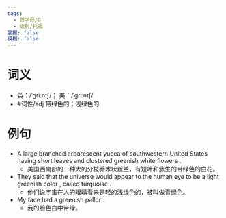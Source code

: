 ```yaml
---
tags:
  - 首字母/G
  - 级别/托福
掌握: false
模糊: false
---
```

# 词义
- 英：/ˈɡriːnɪʃ/； 美：/ˈɡriːnɪʃ/
- #词性/adj  带绿色的；浅绿色的
# 例句
- A large branched arborescent yucca of southwestern United States having short leaves and clustered greenish white flowers .
	- 美国西南部的一种大的分枝乔木状丝兰，有短叶和簇生的带绿色的白花。
- They said that the universe would appear to the human eye to be a light greenish color , called turquoise .
	- 他们说宇宙在人的眼睛看来是轻的浅绿色的，被叫做青绿色。
- My face had a greenish pallor .
	- 我的脸色白中带绿。
